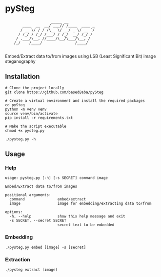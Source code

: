 # pySteg

```
                     _____ __               
        ____  __  __/ ___// /____  ____ _   
       / __ \/ / / /\__ \/ __/ _ \/ __ `/   
      / /_/ / /_/ /___/ / /_/  __/ /_/ /    
     / .___/\__, //____/\__/\___/\__, /     
    /_/    /____/               /____/      
                                             
```

Embed/Extract data to/from images using LSB (Least Significant Bit) image steganography

## Installation

```
# Clone the project locally
git clone https://github.com/basedBaba/pySteg

# Create a virtual environment and install the required packages
cd pySteg
python -m venv venv
source venv/bin/activate
pip install -r requirements.txt

# Make the script executable
chmod +x pysteg.py

./pysteg.py -h
```

## Usage

### Help

```
usage: pysteg.py [-h] [-s SECRET] command image

Embed/Extract data to/from images

positional arguments:
  command               embed/extract
  image                 image for embedding/extracting data to/from

options:
  -h, --help            show this help message and exit
  -s SECRET, --secret SECRET
                        secret text to be embedded
```

### Embedding

```
./pysteg.py embed [image] -s [secret]
```

### Extraction

```
./pysteg extract [image]
```